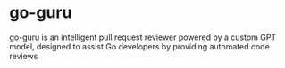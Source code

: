 # go-guru
go-guru is an intelligent pull request reviewer powered by a custom GPT model, designed to assist Go developers by providing automated code reviews
